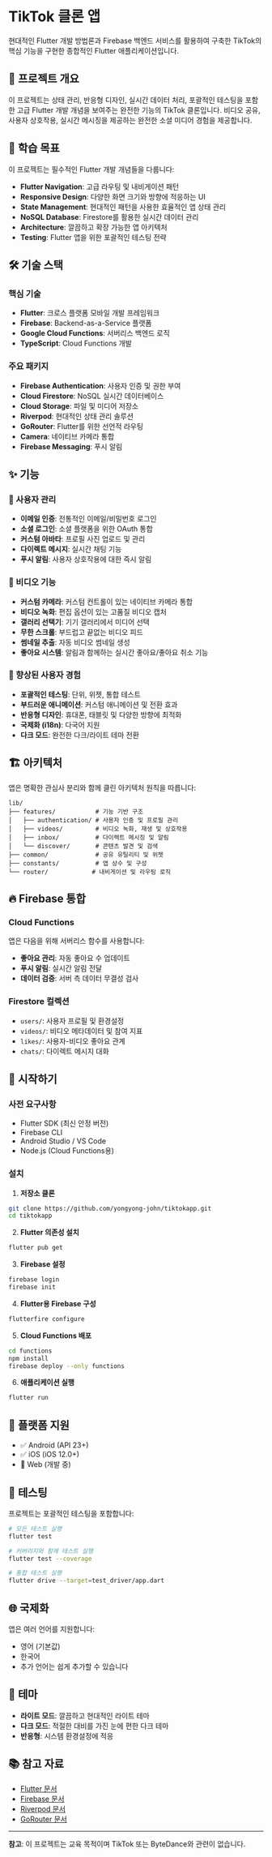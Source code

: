 # TikTok 클론 앱

현대적인 Flutter 개발 방법론과 Firebase 백엔드 서비스를 활용하여 구축한 TikTok의 핵심 기능을 구현한 종합적인 Flutter 애플리케이션입니다.

## 📱 프로젝트 개요

이 프로젝트는 상태 관리, 반응형 디자인, 실시간 데이터 처리, 포괄적인 테스팅을 포함한 고급 Flutter 개발 개념을 보여주는 완전한 기능의 TikTok 클론입니다. 비디오 공유, 사용자 상호작용, 실시간 메시징을 제공하는 완전한 소셜 미디어 경험을 제공합니다.

## 🎯 학습 목표

이 프로젝트는 필수적인 Flutter 개발 개념들을 다룹니다:

- **Flutter Navigation**: 고급 라우팅 및 내비게이션 패턴
- **Responsive Design**: 다양한 화면 크기와 방향에 적응하는 UI
- **State Management**: 현대적인 패턴을 사용한 효율적인 앱 상태 관리
- **NoSQL Database**: Firestore를 활용한 실시간 데이터 관리
- **Architecture**: 깔끔하고 확장 가능한 앱 아키텍처
- **Testing**: Flutter 앱을 위한 포괄적인 테스팅 전략

## 🛠 기술 스택

### 핵심 기술

- **Flutter**: 크로스 플랫폼 모바일 개발 프레임워크
- **Firebase**: Backend-as-a-Service 플랫폼
- **Google Cloud Functions**: 서버리스 백엔드 로직
- **TypeScript**: Cloud Functions 개발

### 주요 패키지

- **Firebase Authentication**: 사용자 인증 및 권한 부여
- **Cloud Firestore**: NoSQL 실시간 데이터베이스
- **Cloud Storage**: 파일 및 미디어 저장소
- **Riverpod**: 현대적인 상태 관리 솔루션
- **GoRouter**: Flutter를 위한 선언적 라우팅
- **Camera**: 네이티브 카메라 통합
- **Firebase Messaging**: 푸시 알림

## ✨ 기능

### 👥 사용자 관리

- **이메일 인증**: 전통적인 이메일/비밀번호 로그인
- **소셜 로그인**: 소셜 플랫폼을 위한 OAuth 통합
- **커스텀 아바타**: 프로필 사진 업로드 및 관리
- **다이렉트 메시지**: 실시간 채팅 기능
- **푸시 알림**: 사용자 상호작용에 대한 즉시 알림

### 🎥 비디오 기능

- **커스텀 카메라**: 커스텀 컨트롤이 있는 네이티브 카메라 통합
- **비디오 녹화**: 편집 옵션이 있는 고품질 비디오 캡처
- **갤러리 선택기**: 기기 갤러리에서 미디어 선택
- **무한 스크롤**: 부드럽고 끝없는 비디오 피드
- **썸네일 추출**: 자동 비디오 썸네일 생성
- **좋아요 시스템**: 알림과 함께하는 실시간 좋아요/좋아요 취소 기능

### 🎨 향상된 사용자 경험

- **포괄적인 테스팅**: 단위, 위젯, 통합 테스트
- **부드러운 애니메이션**: 커스텀 애니메이션 및 전환 효과
- **반응형 디자인**: 휴대폰, 태블릿 및 다양한 방향에 최적화
- **국제화 (i18n)**: 다국어 지원
- **다크 모드**: 완전한 다크/라이트 테마 전환

## 🏗 아키텍처

앱은 명확한 관심사 분리와 함께 클린 아키텍처 원칙을 따릅니다:

```
lib/
├── features/           # 기능 기반 구조
│   ├── authentication/ # 사용자 인증 및 프로필 관리
│   ├── videos/         # 비디오 녹화, 재생 및 상호작용
│   ├── inbox/          # 다이렉트 메시징 및 알림
│   └── discover/       # 콘텐츠 발견 및 검색
├── common/             # 공유 유틸리티 및 위젯
├── constants/          # 앱 상수 및 구성
└── router/            # 내비게이션 및 라우팅 로직
```

## 🔥 Firebase 통합

### Cloud Functions

앱은 다음을 위해 서버리스 함수를 사용합니다:

- **좋아요 관리**: 자동 좋아요 수 업데이트
- **푸시 알림**: 실시간 알림 전달
- **데이터 검증**: 서버 측 데이터 무결성 검사

### Firestore 컬렉션

- `users/`: 사용자 프로필 및 환경설정
- `videos/`: 비디오 메타데이터 및 참여 지표
- `likes/`: 사용자-비디오 좋아요 관계
- `chats/`: 다이렉트 메시지 대화

## 🚀 시작하기

### 사전 요구사항

- Flutter SDK (최신 안정 버전)
- Firebase CLI
- Android Studio / VS Code
- Node.js (Cloud Functions용)

### 설치

1. **저장소 클론**

```bash
git clone https://github.com/yongyong-john/tiktokapp.git
cd tiktokapp
```

2. **Flutter 의존성 설치**

```bash
flutter pub get
```

3. **Firebase 설정**

```bash
firebase login
firebase init
```

4. **Flutter용 Firebase 구성**

```bash
flutterfire configure
```

5. **Cloud Functions 배포**

```bash
cd functions
npm install
firebase deploy --only functions
```

6. **애플리케이션 실행**

```bash
flutter run
```

## 📱 플랫폼 지원

- ✅ Android (API 23+)
- ✅ iOS (iOS 12.0+)
- 🔄 Web (개발 중)

## 🧪 테스팅

프로젝트는 포괄적인 테스팅을 포함합니다:

```bash
# 모든 테스트 실행
flutter test

# 커버리지와 함께 테스트 실행
flutter test --coverage

# 통합 테스트 실행
flutter drive --target=test_driver/app.dart
```

## 🌐 국제화

앱은 여러 언어를 지원합니다:

- 영어 (기본값)
- 한국어
- 추가 언어는 쉽게 추가할 수 있습니다

## 🎨 테마

- **라이트 모드**: 깔끔하고 현대적인 라이트 테마
- **다크 모드**: 적절한 대비를 가진 눈에 편한 다크 테마
- **반응형**: 시스템 환경설정에 적응

## 📚 참고 자료

- [Flutter 문서](https://docs.flutter.dev/)
- [Firebase 문서](https://firebase.google.com/docs)
- [Riverpod 문서](https://riverpod.dev/)
- [GoRouter 문서](https://pub.dev/packages/go_router)

---

**참고**: 이 프로젝트는 교육 목적이며 TikTok 또는 ByteDance와 관련이 없습니다.
